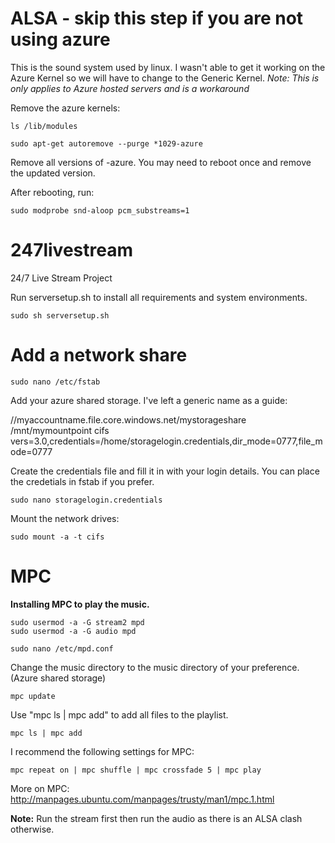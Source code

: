 # ALSA - skip this step if you are not using azure
This is the sound system used by linux. I wasn't able to get it working on the Azure Kernel so we will have to change to the Generic Kernel.
*Note: This is only applies to Azure hosted servers and is a workaround*

Remove the azure kernels:

    ls /lib/modules

    sudo apt-get autoremove --purge *1029-azure

Remove all versions of -azure. You may need to reboot once and remove the updated version.

After rebooting, run:

    sudo modprobe snd-aloop pcm_substreams=1


# 247livestream
24/7 Live Stream Project


Run serversetup.sh to install all requirements and system environments.

    sudo sh serversetup.sh

# Add a network share

    sudo nano /etc/fstab

Add your azure shared storage. I've left a generic name as a guide:

//myaccountname.file.core.windows.net/mystorageshare /mnt/mymountpoint cifs vers=3.0,credentials=/home/storagelogin.credentials,dir_mode=0777,file_mode=0777

Create the credentials file and fill it in with your login details. You can place the credetials in fstab if you prefer.

    sudo nano storagelogin.credentials
Mount the network drives:

    sudo mount -a -t cifs



# MPC
**Installing MPC to play the music.**

    sudo usermod -a -G stream2 mpd
    sudo usermod -a -G audio mpd
    
    sudo nano /etc/mpd.conf

Change the music directory to the music directory of your preference. (Azure shared storage)

    mpc update

Use "mpc ls | mpc add" to add all files to the playlist.

    mpc ls | mpc add

I recommend the following settings for MPC:

    mpc repeat on | mpc shuffle | mpc crossfade 5 | mpc play

More on MPC:
http://manpages.ubuntu.com/manpages/trusty/man1/mpc.1.html


**Note:**
Run the stream first then run the audio as there is an ALSA clash otherwise.

